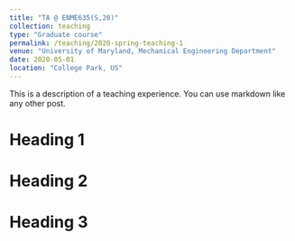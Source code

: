 ```yaml
---
title: "TA @ ENME635(S,20)"
collection: teaching
type: "Graduate course"
permalink: /teaching/2020-spring-teaching-1
venue: "University of Maryland, Mechanical Engineering Department"
date: 2020-05-01
location: "College Park, US"
---
```


This is a description of a teaching experience. You can use markdown like any other post.

Heading 1
======

Heading 2
======

Heading 3
======